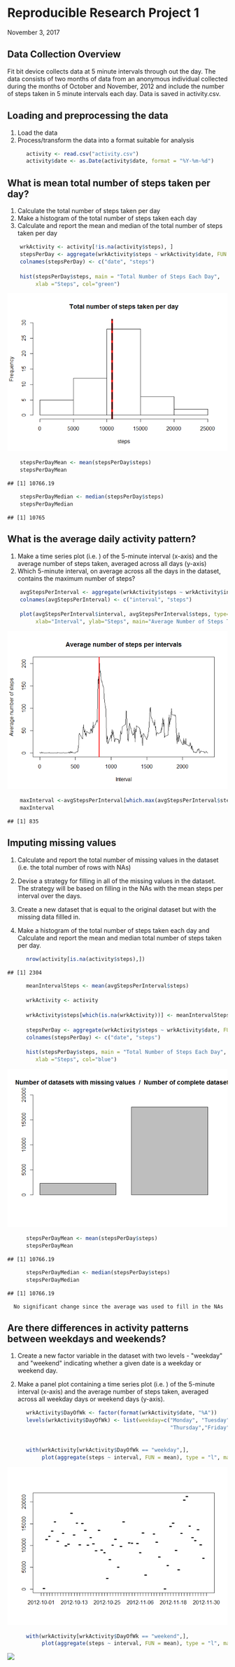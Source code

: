 # Reproducible Research Project 1
November 3, 2017  



## Data Collection Overview
   Fit bit device collects data at 5 minute intervals through out the day. The data consists of two     months of data from an anonymous individual collected during the months of October and November,     2012 and include the number of steps taken in 5 minute intervals each day. Data is saved in          activity.csv. 

## Loading and preprocessing the data
   1. Load the data
   2. Process/transform the data into a format suitable for analysis


```r
      activity <- read.csv("activity.csv")
      activity$date <- as.Date(activity$date, format = "%Y-%m-%d")
```

## What is mean total number of steps taken per day?
   1. Calculate the total number of steps taken per day
   2. Make a histogram of the total number of steps taken each day
   3. Calculate and report the mean and median of the total number of steps taken per day


```r
    wrkActivity <- activity[!is.na(activity$steps), ]
    stepsPerDay <- aggregate(wrkActivity$steps ~ wrkActivity$date, FUN = sum)
    colnames(stepsPerDay) <- c("date", "steps")
    
    hist(stepsPerDay$steps, main = "Total Number of Steps Each Day", 
         xlab ="Steps", col="green")
```

![](PA1_template_files/figure-html/unnamed-chunk-2-1.png)<!-- -->

```r
    stepsPerDayMean <- mean(stepsPerDay$steps)
    stepsPerDayMean
```

```
## [1] 10766.19
```

```r
    stepsPerDayMedian <- median(stepsPerDay$steps)
    stepsPerDayMedian
```

```
## [1] 10765
```

## What is the average daily activity pattern?
   1. Make a time series plot (i.e. ) of the 5-minute interval (x-axis) and the average number 
      of steps taken, averaged across all days (y-axis)
   2. Which 5-minute interval, on average across all the days in the dataset, contains the 
      maximum number of steps?


```r
    avgStepsPerInterval <- aggregate(wrkActivity$steps ~ wrkActivity$interval, FUN = mean)
    colnames(avgStepsPerInterval) <- c("interval", "steps")
    
    plot(avgStepsPerInterval$interval, avgStepsPerInterval$steps, type="l", 
         xlab="Interval", ylab="Steps", main="Average Number of Steps Taken")
```

![](PA1_template_files/figure-html/unnamed-chunk-3-1.png)<!-- -->

```r
    maxInterval <-avgStepsPerInterval[which.max(avgStepsPerInterval$steps),1]
    maxInterval
```

```
## [1] 835
```

## Imputing missing values

   1. Calculate and report the total number of missing values in the dataset (i.e. the total 
      number of rows with NAs)
   
   2. Devise a strategy for filling in all of the missing values in the dataset. The strategy will        be based on filling in the NAs with the mean steps per interval over the days.

   3. Create a new dataset that is equal to the original dataset but with the missing data 
      fillled in.

   4. Make a histogram of the total number of steps taken each day and Calculate and report 
      the mean and median total number of steps taken per day. 


```r
      nrow(activity[is.na(activity$steps),])
```

```
## [1] 2304
```

```r
      meanIntervalSteps <- mean(avgStepsPerInterval$steps)
      
      wrkActivity <- activity
      
      wrkActivity$steps[which(is.na(wrkActivity))] <- meanIntervalSteps 
      
      stepsPerDay <- aggregate(wrkActivity$steps ~ wrkActivity$date, FUN = sum)
      colnames(stepsPerDay) <- c("date", "steps")
      
      hist(stepsPerDay$steps, main = "Total Number of Steps Each Day", 
         xlab ="Steps", col="blue")
```

![](PA1_template_files/figure-html/unnamed-chunk-4-1.png)<!-- -->

```r
      stepsPerDayMean <- mean(stepsPerDay$steps)
      stepsPerDayMean
```

```
## [1] 10766.19
```

```r
      stepsPerDayMedian <- median(stepsPerDay$steps)
      stepsPerDayMedian
```

```
## [1] 10766.19
```
      No significant change since the average was used to fill in the NAs
  
## Are there differences in activity patterns between weekdays and weekends?
1. Create a new factor variable in the dataset with two levels - "weekday" and "weekend" indicating    whether a given date is a weekday or weekend day.

2. Make a panel plot containing a time series plot (i.e. ) of the 5-minute interval (x-axis) and the    average number of steps taken, averaged across all weekday days or weekend days (y-axis). 


```r
      wrkActivity$DayOfWk <- factor(format(wrkActivity$date, "%A"))
      levels(wrkActivity$DayOfWk) <- list(weekday=c("Monday", "Tuesday", "Wednesday", 
                                                    "Thursday","Friday"), weekend = c("Saturday",
                                                                                    "Sunday")) 
      
      with(wrkActivity[wrkActivity$DayOfWk == "weekday",],
           plot(aggregate(steps ~ interval, FUN = mean), type = "l", main = "Weekdays"))
```

![](PA1_template_files/figure-html/unnamed-chunk-5-1.png)<!-- -->

```r
      with(wrkActivity[wrkActivity$DayOfWk == "weekend",], 
           plot(aggregate(steps ~ interval, FUN = mean), type = "l", main = "Weekends")) 
```

![](PA1_template_files/figure-html/unnamed-chunk-5-2.png)<!-- -->
      
